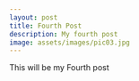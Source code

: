 ```yaml
---
layout: post
title: Fourth Post
description: My fourth post
image: assets/images/pic03.jpg
---
```


This will be my Fourth post

